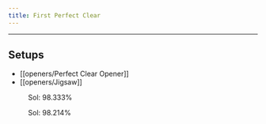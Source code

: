 ```yaml
---
title: First Perfect Clear
---
```

___
## Setups
- [[openers/Perfect Clear Opener]]
- [[openers/Jigsaw]]
<figure class = "with180 fumen-figure">
	<fumen src="v115@9gzhFeh0BtFeg0RpBtEeg0RpQeAgH"></fumen>
	<figcaption><span title = "4956/5040">Sol: 98.333%</span></figcaption>
</figure>
<figure class = "no180 fumen-figure">
	<fumen src="v115@DhzhFeR4hlEeR4RpglGeRpglJeAgH"></fumen>
	<figcaption><span title = "4950/5040">Sol: 98.214%</span></figcaption>
</figure>